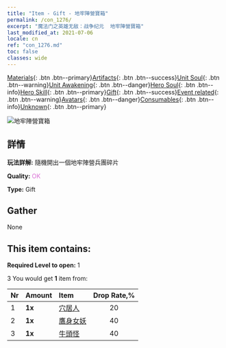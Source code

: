 ```yaml
---
title: "Item - Gift - 地牢陣營寶箱"
permalink: /con_1276/
excerpt: "魔法门之英雄无敌：战争纪元  地牢陣營寶箱"
last_modified_at: 2021-07-06
locale: cn
ref: "con_1276.md"
toc: false
classes: wide
---
```

 [Materials](/ItemsCN/){: .btn .btn--primary}[Artifacts](/ItemsCN/Artifacts/){: .btn .btn--success}[Unit Soul](/ItemsCN/UnitSoul/){: .btn .btn--warning}[Unit Awakening](/ItemsCN/UnitAwakening/){: .btn .btn--danger}[Hero Soul](/ItemsCN/HeroSoul/){: .btn .btn--info}[Hero Skill](/ItemsCN/HeroSkill/){: .btn .btn--primary}[Gift](/ItemsCN/Gift/){: .btn .btn--success}[Event related](/ItemsCN/Events/){: .btn .btn--warning}[Avatars](/ItemsCN/Avatars/){: .btn .btn--danger}[Consumables](/ItemsCN/Consumables/){: .btn .btn--info}[Unknown](/ItemsCN/Unknown/){: .btn .btn--primary}

 ![地牢陣營寶箱](/images/t/i_904008.png)

## 詳情
 **玩法詳解:** 隨機開出一個地牢陣營兵團碎片

 **Quality:** <span style="color: #DA70D6">OK</span>

 **Type:** Gift

## Gather

  None

## This item contains:

 **Required Level to open:** 1

 3 You would get **1** item  from:

  | Nr | Amount |     Item    | Drop Rate,% |
  |:---|:-------|:------------|:---------:|
  | 1 |  **1x** | [穴居人](/cn/Items/unt_244/) | 20 | 
  | 2 |  **1x** | [鷹身女妖](/cn/Items/unt_245/) | 40 | 
  | 3 |  **1x** | [牛頭怪](/cn/Items/unt_248/) | 40 | 
